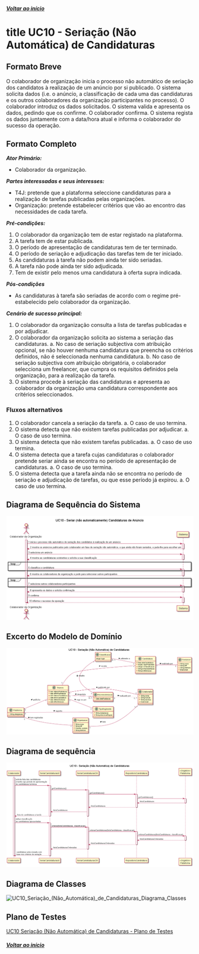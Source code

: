 ##### [Voltar ao início](https://github.com/blestonbandeiraUPSKILL/upskill_java1_labprg_grupo2/tree/main/README.md)

# title UC10 - Seriação (Não Automática) de Candidaturas


## Formato Breve

O colaborador de organização inicia o processo não automático de seriação dos candidatos à realização de um anúncio por si publicado. O sistema solicita dados (i.e. o anúncio, a classificação de cada uma das candidaturas e os outros colaboradores da organização participantes no processo). O colaborador introduz os dados solicitados. O sistema valida e apresenta os dados, pedindo que os confirme. O colaborador confirma. O sistema regista os dados juntamente com a data/hora atual e informa o colaborador do sucesso da operação.

## Formato Completo

**_Ator Primário:_**

- Colaborador da organização.

**_Partes interessadas e seus interesses:_**

- T4J: pretende que a plataforma seleccione candidaturas para a realização de tarefas publicadas pelas organizações.
- Organização: pretende estabelecer critérios que vão ao encontro das necessidades de cada tarefa.

**_Pré-condições:_**

1.	O colaborador da organização tem de estar registado na plataforma.
2.	A tarefa tem de estar publicada.
3.	O período de apresentação de candidaturas tem de ter terminado.
4.	O período de seriação e adjudicação das tarefas tem de ter iniciado.
5.	As candidaturas à tarefa não podem ainda ter sido seriadas.
6.	A tarefa não pode ainda ter sido adjudicada.
7.	Tem de existir pelo menos uma candidatura à oferta supra indicada.

**_Pós-condições_**

- As candidaturas à tarefa são seriadas de acordo com o regime pré-estabelecido pelo colaborador da organização.

**_Cenário de sucesso principal:_**

1.	O colaborador da organização consulta a lista de tarefas publicadas e por adjudicar. 
2.	O colaborador da organização solicita ao sistema a seriação das candidaturas. 
    a.	No caso de seriação subjectiva com atribuição opcional, se não houver nenhuma candidatura que preencha os critérios definidos, não é seleccionada nenhuma candidatura.
    b.	No caso de seriação subjectiva com atribuição obrigatória, o colaborador selecciona um freelancer, que cumpra os requisitos definidos pela organização, para a realização da tarefa.    
3.	O sistema procede à seriação das candidaturas e apresenta ao colaborador da organização uma candidatura correspondente aos critérios seleccionados.


### Fluxos alternativos

1.	O colaborador cancela a seriação da tarefa.
    a.	O caso de uso termina.
2.	O sistema detecta que não existem tarefas publicadas por adjudicar.
    a.	O caso de uso termina.
3.	O sistema detecta que não existem tarefas publicadas.
    a.	O caso de uso termina.
4.	O sistema detecta que a tarefa cujas candidaturas o colaborador pretende seriar ainda se encontra no período de apresentação de candidaturas.
    a.	O caso de uso termina.
5.	O sistema detecta que a tarefa ainda não se encontra no período de seriação e adjudicação de tarefas, ou que esse período já expirou.
    a.	O caso de uso termina.


## Diagrama de Sequência do Sistema
![UC10_Seriação_(Não_Automática)_de_Candidaturas_SSD](UC10_Seriação_(Não_Automática)_de_Candidaturas_SSD.png)

## Excerto do Modelo de Domínio
![UC10_Seriação_(Não_Automática)_de_Candidaturas_Modelo_Domin](UC10_Seriação_(Não_Automática)_de_Candidaturas_Modelo_Domin.png)

## Diagrama de sequência <br/>
![UC10_Seriação_(Não_Automática)_Candidaturas_DS](UC10_Seriação_(Não_Automática)_Candidaturas_DS.png)

## Diagrama de Classes <br/>
![UC10_Seriação_(Não_Automática)_de_Candidaturas_Diagrama_Classes](UC03_Definir_Categoria_Tarefa_Diagrama_Classes.png)

## Plano de Testes <br/>
[UC10 Seriação (Não Automática) de Candidaturas - Plano de Testes](UC10_Seriação_(Não_Automática)_de_Candidaturas_Plano_Testes.md)

##### [Voltar ao início](https://github.com/blestonbandeiraUPSKILL/upskill_java1_labprg_grupo2/tree/main/README.md)
